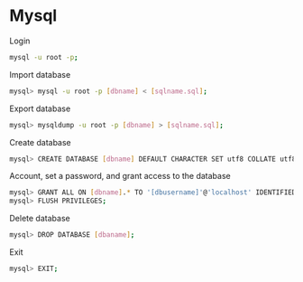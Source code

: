 # Mysql

Login

``` bash
mysql -u root -p;
```

Import database

``` bash
mysql> mysql -u root -p [dbname] < [sqlname.sql];
```

Export database
``` bash
mysql> mysqldump -u root -p [dbname] > [sqlname.sql];
```

Create database

```bash
mysql> CREATE DATABASE [dbname] DEFAULT CHARACTER SET utf8 COLLATE utf8_unicode_ci;
```

Account, set a password, and grant access to the database
```bash
mysql> GRANT ALL ON [dbname].* TO '[dbusername]'@'localhost' IDENTIFIED BY '[dbuserpassword]';
mysql> FLUSH PRIVILEGES;
```

Delete database

```bash
mysql> DROP DATABASE [dbaname];
```

Exit

```bash
mysql> EXIT;
```
